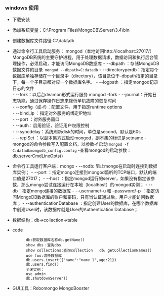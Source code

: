 ### windows 使用 ###
- 下载安装
- 添加系统变量：C:\Program Files\MongoDB\Server\3.4\bin
- 创建数据库文件路径:C:\data\db
- 通过命令行工具启动服务： mongod（本地访问http://localhost:27017/）MongoDB系统的主要守护进程，用于处理数据请求，数据访问和执行后台管理操作，必须启动，才能访问MongoDB数据库
      -  --dbpath ：存储MongoDB数据文件的目录` mongod --dbpath=C:datadb`
      - --directoryperdb：指定每个数据库单独存储在一个目录中（directory），该目录位于–dbpath指定的目录下，每一个子目录都对应一个数据库名字。
      - --logpath ：指定mongod记录日志的文件	
      - --fork：以后台deamon形式运行服务	mongod -fork
      - --journal：开始日志功能，通过保存操作日志来降低单机故障的恢复时间	
      - --config（或-f）：配置文件，用于指定runtime options	
      - --bind_ip ：指定对外服务的绑定IP地址	
      - --port ：对外服务窗口	
      - --auth：启用验证，验证用户权限控制	
      - --syncdelay：系统刷新disk的时间，单位是second，默认是60s	
      - --replSet ：以副本集方式启动mongod，副本集的标识是setname
      - mongod的命令参数写入配置文档，以参数-f 启动     `mongod -f C:datadbmongodb_config.config`
-查看mongod的启动参数： db.serverCmdLineOpts()
- 命令行工具运行客户端：mongo
       - --nodb: 阻止mongo在启动时连接到数据库实例；
       - --port ：指定mongo连接到mongod监听的TCP端口，默认的端口值是27017；
       - --host ：指定mongod运行的server，如果没有指定该参数，那么mongo尝试连接运行在本地（localhost）的mongod实例；
       - --db：指定mongo连接的数据库
       - --username/-u 和 –password/-p ：指定访问MongoDB数据库的账户和密码，只有当认证通过后，用户才能访问数据库；
       - --authenticationDatabase ：指定创建User的数据库，在哪个数据库中创建User时，该数据库就是User的Authentication Database；  
- 数据结构：db->collection->table
- code
    
    	    db:获取数据库名称db.getName()
        	show dbs：查询dbs 
        	show collections:查询collection   db。getCollectionNames()
        	use foo:切换数据库
        	db.users.insert({"name":"name 1",age:21})
        	db.users.find()
        	关闭实例：
        	use admin
    		db.shutdownServer()
	
- GUI工具：Robomongo MongoBooster